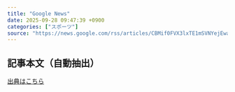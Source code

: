 ```yaml
---
title: "Google News"
date: 2025-09-28 09:47:39 +0900
categories: ["スポーツ"]
source: "https://news.google.com/rss/articles/CBMif0FVX3lxTE1mSVNYejEwaHN1dGNpOW15YTVQcVJwcTlhRFZFVE01SUctT09qd0NpT3pHd1k1ekN3emhKMDRjWTdrSXA1aUZyVmlOa1RLY205ZnUwUUV4MTMtZDItV2J6TVc0dnJUd0dWQWQ1RkRKcmJTN19wV3I0UktYYUhMSVE?oc=5"
---
```


## 記事本文（自動抽出）
<body class="y0K44d EA71Tc" id="readabilityBody"></body>

[出典はこちら](https://news.google.com/rss/articles/CBMif0FVX3lxTE1mSVNYejEwaHN1dGNpOW15YTVQcVJwcTlhRFZFVE01SUctT09qd0NpT3pHd1k1ekN3emhKMDRjWTdrSXA1aUZyVmlOa1RLY205ZnUwUUV4MTMtZDItV2J6TVc0dnJUd0dWQWQ1RkRKcmJTN19wV3I0UktYYUhMSVE?oc=5)
